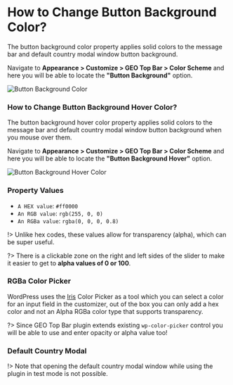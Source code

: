 # How to Change Button Background Color?

The button background color property applies solid colors to the message bar and default country modal window button background.

Navigate to **Appearance > Customize > GEO Top Bar > Color Scheme** and here you will be able to locate the **"Button Background"** option.

![Button Background Color](http://res.cloudinary.com/mypreview/image/upload/v1492228513/button-background-color_w58kq7.gif)

### How to Change Button Background Hover Color?

The button background hover color property applies solid colors to the message bar and default country modal window button background when you mouse over them.

Navigate to **Appearance > Customize > GEO Top Bar > Color Scheme** and here you will be able to locate the **"Button Background Hover"** option.

![Button Background Hover Color](http://res.cloudinary.com/mypreview/image/upload/v1492228499/button-background-hover-color_vpcdtk.gif)

### Property Values

* ```A HEX value```: ```#ff0000```
* ```An RGB value```: ```rgb(255, 0, 0)```
* ```An RGBa value```: ```rgba(0, 0, 0, 0.8)```

!> Unlike hex codes, these values allow for transparency (alpha), which can be super useful.

?> There is a clickable zone on the right and left sides of the slider to make it easier to get to **alpha values of 0 or 100**.

### RGBa Color Picker

WordPress uses the [Iris](http://automattic.github.io/Iris/) Color Picker as a tool which you can select a color for an input field in the customizer, out of the box you can only add a hex color and not an Alpha RGBa color type that supports transparency.

?> Since GEO Top Bar plugin extends existing ```wp-color-picker``` control you will be able to use and enter opacity or alpha value too!

### Default Country Modal

!> Note that opening the default country modal window while using the plugin in test mode is not possible.
